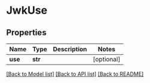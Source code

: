 # JwkUse

## Properties
Name | Type | Description | Notes
------------ | ------------- | ------------- | -------------
**use** | **str** |  | [optional] 

[[Back to Model list]](../README.md#documentation-for-models) [[Back to API list]](../README.md#documentation-for-api-endpoints) [[Back to README]](../README.md)

